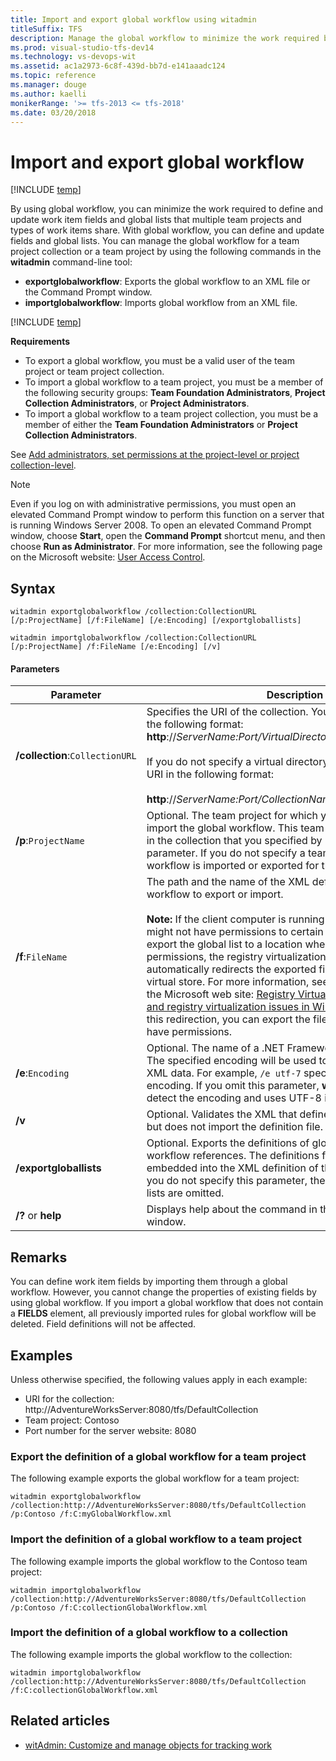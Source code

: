 ```yaml
---
title: Import and export global workflow using witadmin
titleSuffix: TFS  
description: Manage the global workflow to minimize the work required by defining and updating the work item fields and global lists that multiple team projects and types of work items share - Team Foundation Server (TFS)
ms.prod: visual-studio-tfs-dev14
ms.technology: vs-devops-wit
ms.assetid: ac1a2973-6c8f-439d-bb7d-e141aaadc124
ms.topic: reference
ms.manager: douge
ms.author: kaelli
monikerRange: '>= tfs-2013 <= tfs-2018'
ms.date: 03/20/2018
---
```


# Import and export global workflow

[!INCLUDE [temp](../../../_shared/customization-witadmin-plus-version-header.md)]

By using global workflow, you can minimize the work required to define and update work item fields and global lists that multiple team projects and types of work items share. With global workflow, you can define and update fields and global lists. You can manage the global workflow for a team project collection or a team project by using the following commands in the **witadmin** command-line tool:  
  
-   **exportglobalworkflow**:  Exports the global workflow to an XML file or the Command Prompt window.   
-   **importglobalworkflow**:  Imports global workflow from an XML file.  
  
[!INCLUDE [temp](../../../_shared/witadmin-run-tool.md)]  

  
 **Requirements**  
  
-   To export a global workflow, you must be a valid user of the team project or team project collection.    
-   To import a global workflow to a team project, you must be a member of the following security groups: **Team Foundation Administrators**, **Project Collection Administrators**, or **Project Administrators**.    
-   To import a global workflow to a team project collection, you must be a member of either the **Team Foundation Administrators** or **Project Collection Administrators**.  
  
See [Add administrators, set permissions at the project-level or project collection-level](../../../../security/set-project-collection-level-permissions.md).  
  
> [!NOTE]    
>Even if you log on with administrative permissions, you must open an elevated Command Prompt window to perform this function on a server that is running Windows Server 2008. To open an elevated Command Prompt window, choose **Start**, open the **Command Prompt** shortcut menu, and then choose **Run as Administrator**. For more information, see the following page on the Microsoft website: [User Access Control](http://go.microsoft.com/fwlink/?LinkId=111235).  
  
## Syntax  
  
```  
witadmin exportglobalworkflow /collection:CollectionURL [/p:ProjectName] [/f:FileName] [/e:Encoding] [/exportgloballists]   
 
witadmin importglobalworkflow /collection:CollectionURL [/p:ProjectName] /f:FileName [/e:Encoding] [/v]  
```  
  
#### Parameters  
  
|**Parameter**|**Description**|  
|-------------------|---------------------|  
|**/collection**:`CollectionURL`|Specifies the URI of the collection. You must specify the URI in the following format: **http**://*ServerName:Port/VirtualDirectoryName/CollectionName*<br /><br /> If you do not specify a virtual directory, you must specify the URI in the following format:<br /><br /> **http**://*ServerName:Port/CollectionName*.|  
|**/p**:`ProjectName`|Optional. The team project for which you want to export or import the global workflow. This team project must be defined in the collection that you specified by using the /collection parameter. If you do not specify a team project, the global workflow is imported or exported for the collection.|  
|**/f**:`FileName`|The path and the name of the XML definition file for global workflow to export or import.<br /><br /> **Note:**  If the client computer is running Windows Vista, you might not have permissions to certain folders. If you try to export the global list to a location where you do not have permissions, the registry virtualization technology automatically redirects the exported file and saves it to the virtual store. For more information, see the following pages on the Microsoft web site: [Registry Virtualization](http://go.microsoft.com/fwlink/?LinkId=92325) and [Common file and registry virtualization issues in Windows Vista](http://go.microsoft.com/fwlink/?LinkId=92323). To avoid this redirection, you can export the file to a location where you have permissions.|  
|**/e**:`Encoding`|Optional. The name of a .NET Framework 2.0 encoding format. The specified encoding will be used to export or import the XML data. For example, `/e utf-7` specifies Unicode (UTF-7) encoding. If you omit this parameter, **witadmin** attempts to detect the encoding and uses UTF-8 if detection fails.|  
|**/v**|Optional. Validates the XML that defines the global workflow but does not import the definition file.|  
|**/exportgloballists**|Optional. Exports the definitions of global lists that the global workflow references. The definitions for global lists will be embedded into the XML definition of the global workflow. If you do not specify this parameter, the definitions for global lists are omitted.|  
|**/?** or **help**|Displays help about the command in the Command Prompt window.|  
  
## Remarks  
 You can define work item fields by importing them through a global workflow. However, you cannot change the properties of existing fields by using global workflow. If you import a global workflow that does not contain a **FIELDS** element, all previously imported rules for global workflow will be deleted. Field definitions will not be affected.  
  
## Examples  
 Unless otherwise specified, the following values apply in each example:  
  
-   URI for the collection: http://AdventureWorksServer:8080/tfs/DefaultCollection    
-   Team project: Contoso    
-   Port number for the server website: 8080  
  
### Export the definition of a global workflow for a team project  
 The following example exports the global workflow for a team project:  
  
```  
witadmin exportglobalworkflow /collection:http://AdventureWorksServer:8080/tfs/DefaultCollection /p:Contoso /f:C:myGlobalWorkflow.xml  
```  
  
### Import the definition of a global workflow to a team project  
 The following example imports the global workflow to the Contoso team project:  
  
```  
witadmin importglobalworkflow /collection:http://AdventureWorksServer:8080/tfs/DefaultCollection /p:Contoso /f:C:collectionGlobalWorkflow.xml   
```  
  
### Import the definition of a global workflow to a collection  
 The following example imports the global workflow to the collection:  
  
```  
witadmin importglobalworkflow /collection:http://AdventureWorksServer:8080/tfs/DefaultCollection /f:C:collectionGlobalWorkflow.xml   
```  
  
## Related articles 
- [witAdmin: Customize and manage objects for tracking work](witadmin-customize-and-manage-objects-for-tracking-work.md)